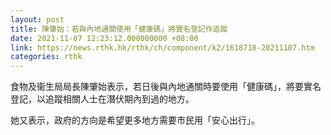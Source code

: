 ```yaml
---
layout: post
title: 陳肇始：若與內地通關使用「健康碼」將實名登記作追蹤
date: 2021-11-07 12:23:12.000000000 +08:00
link: https://news.rthk.hk/rthk/ch/component/k2/1618718-20211107.htm
categories: rthk
---
```


食物及衞生局局長陳肇始表示，若日後與內地通關時要使用「健康碼」，將要實名登記，以追蹤相關人士在潛伏期內到過的地方。

她又表示，政府的方向是希望更多地方需要市民用「安心出行」。
